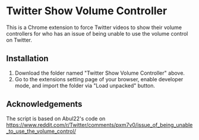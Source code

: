 # Twitter Show Volume Controller
This is a Chrome extension to force Twitter videos to show their volume controllers for who has an issue of being unable to use the volume control on Twitter.

## Installation
1. Download the folder named "Twitter Show Volume Controller" above.
2. Go to the extensions setting page of your browser, enable developer mode, and import the folder via "Load unpacked" button.

## Acknowledgements
The script is based on Abul22's code on https://www.reddit.com/r/Twitter/comments/pxm7v0/issue_of_being_unable_to_use_the_volume_control/
